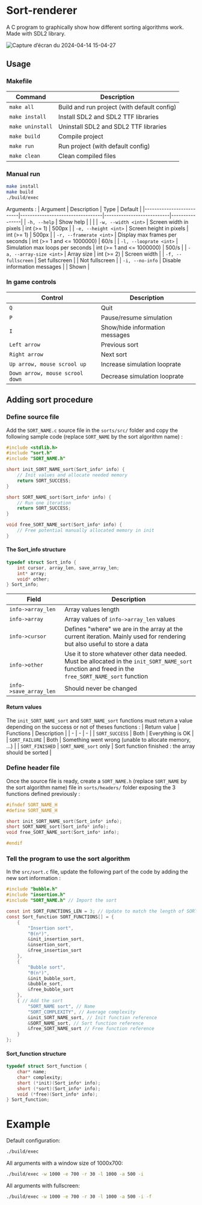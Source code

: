 # Sort-renderer
A C program to graphically show how different sorting algorithms work. Made with SDL2 library.


![Capture d’écran du 2024-04-14 15-04-27](https://github.com/LoukaDOZ/Sort-renderer/assets/46566140/4a29c943-0050-430a-9923-44d6112c4813)

## Usage

### Makefile

| Command          | Description                                 |
|------------------|---------------------------------------------|
| `make all`       | Build and run project (with default config) |
| `make install`   | Install SDL2 and SDL2 TTF libraries         |
| `make uninstall` | Uninstall SDL2 and SDL2 TTF libraries       |
| `make build`     | Compile project                             |
| `make run`       | Run project (with default config)           |
| `make clean`     | Clean compiled files                        |

### Manual run

```bash
make install
make build
./build/exec
```

Arguments :
| Argument                 | Description                      | Type                      | Default        |
|--------------------------|----------------------------------|---------------------------|----------------|
| `-h, --help`             | Show help                        |                           |                |
| `-w, --width <int>`      | Screen width in pixels           | int (>= 1)                | 500px          |
| `-e, --height <int>`     | Screen height in pixels          | int (>= 1)                | 500px          |
| `-r, --framerate <int>`  | Display max frames per seconds   | int (>= 1 and <= 1000000) | 60/s           |
| `-l, --looprate <int>`   | Simulation max loops per seconds | int (>= 1 and <= 1000000) | 500/s          |
| `-a, --array-size <int>` | Array size                       | int (>= 2)                | Screen width   |
| `-f, --fullscreen`       | Set fullscreen                   |                           | Not fullscreen |
| `-i, --no-info`          | Disable information messages     |                           | Shown          |


### In game controls

| Control                         | Description                    |
|---------------------------------|--------------------------------|
| `Q`                             | Quit                           |
| `P`                             | Pause/resume simulation        |
| `I`                             | Show/hide information messages |
| `Left arrow`                    | Previous sort                  |
| `Right arrow`                   | Next sort                      |
| `Up arrow, mouse scrool up`     | Increase simulation looprate   |
| `Down arrow, mouse scrool down` | Decrease simulation looprate   |

## Adding sort procedure
### Define source file

Add the `SORT_NAME.c` source file in the `sorts/src/` folder and copy the following sample code (replace `SORT_NAME` by the sort algorithm name) :
```c
#include <stdlib.h>
#include "sort.h"
#include "SORT_NAME.h"

short init_SORT_NAME_sort(Sort_info* info) {
    // Init values and allocate needed memory
    return SORT_SUCCESS;
}

short SORT_NAME_sort(Sort_info* info) {
    // Run one iteration
    return SORT_SUCCESS;
}

void free_SORT_NAME_sort(Sort_info* info) {
    // Free potential manually allocated memory in init
}
```

#### The Sort_info structure

```c
typedef struct Sort_info {
    int cursor, array_len, save_array_len;
    int* array;
    void* other;
} Sort_info;
```

| Field | Description |
| - | - |
| `info->array_len` | Array values length |
| `info->array` | Array values of `info->array_len` values |
| `info->cursor` | Defines "where" we are in the array at the current iteration. Mainly used for rendering but also useful to store a data |
| `info->other` | Use it to store whatever other data needed. Must be allocated in the `init_SORT_NAME_sort` function and freed in the `free_SORT_NAME_sort` function |
| `info->save_array_len` | Should never be changed |

#### Return values

The `init_SORT_NAME_sort` and `SORT_NAME_sort` functions must return a value depending on the success or not of theses functions :
| Return value | Functions | Description |
| - | - | - |
| `SORT_SUCCESS` | Both | Everything is OK |
| `SORT_FAILURE` | Both | Something went wrong (unable to allocate memory, ...) |
| `SORT_FINISHED` | `SORT_NAME_sort` only | Sort function finished : the array should be sorted |

### Define header file

Once the source file is ready, create a `SORT_NAME.h` (replace `SORT_NAME` by the sort algorithm name) file in `sorts/headers/` folder exposing the 3 functions defined previously :
```c
#ifndef SORT_NAME_H
#define SORT_NAME_H

short init_SORT_NAME_sort(Sort_info* info);
short SORT_NAME_sort(Sort_info* info);
void free_SORT_NAME_sort(Sort_info* info);

#endif
```

### Tell the program to use the sort algorithm

In the `src/sort.c` file, update the following part of the code by adding the new sort information :
```c
#include "bubble.h"
#include "insertion.h"
#include "SORT_NAME.h" // Import the sort

const int SORT_FUNCTIONS_LEN = 3; // Update to match the length of SORT_FUNCTIONS
const Sort_function SORT_FUNCTIONS[] = {
    {
        "Insertion sort",
        "Θ(n²)",
        &init_insertion_sort,
        &insertion_sort,
        &free_insertion_sort
    },
    {
        "Bubble sort",
        "Θ(n²)",
        &init_bubble_sort,
        &bubble_sort,
        &free_bubble_sort
    },
    { // Add the sort
        "SORT_NAME sort", // Name
        "SORT_COMPLEXITY", // Average complexity
        &init_SORT_NAME_sort, // Init function reference
        &SORT_NAME_sort, // Sort function reference
        &free_SORT_NAME_sort // Free function reference
    }
};
```

#### Sort_function structure
```c
typedef struct Sort_function {
    char* name;
    char* complexity;
    short (*init)(Sort_info* info);
    short (*sort)(Sort_info* info);
    void (*free)(Sort_info* info);
} Sort_function;
```

# Example

Default configuration:
```bash
./build/exec
```

All arguments with a window size of 1000x700:
```bash
./build/exec -w 1000 -e 700 -r 30 -l 1000 -a 500 -i
```

All arguments with fullscreen:
```bash
./build/exec -w 1000 -e 700 -r 30 -l 1000 -a 500 -i -f
```
